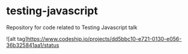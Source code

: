 testing-javascript
==================

Repository for code related to Testing Javascript talk 

![alt tag]https://www.codeship.io/projects/dd5bbc10-e721-0130-e056-36b325841aa1/status
